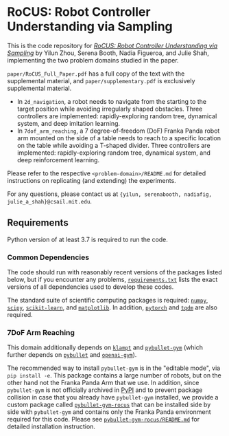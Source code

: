 # RoCUS: Robot Controller Understanding via Sampling

This is the code repository for [_RoCUS: Robot Controller Understanding via Sampling_](paper/paper.pdf) by Yilun Zhou, Serena Booth, Nadia Figueroa, and Julie Shah, implementing the two problem domains studied in the paper.

`paper/RoCUS_Full_Paper.pdf` has a full copy of the text with the supplemental material, and `paper/supplementary.pdf` is exclusively supplemental material.

* In `2d_navigation`, a robot needs to navigate from the starting to the target position while avoiding irregularly shaped obstacles. Three controllers are implemented: rapidly-exploring random tree, dynamical system, and deep imitation learning.
* In `7dof_arm_reaching`, a 7 degree-of-freedom (DoF) Franka Panda robot arm mounted on the side of a table needs to reach to a specific location on the table while avoiding a T-shaped divider. Three controllers are implemented: rapidly-exploring random tree, dynamical system, and deep reinforcement learning.

Please refer to the respective `<problem-domain>/README.md` for detailed instructions on replicating (and extending) the experiments.

For any questions, please contact us at `{yilun, serenabooth, nadiafig, julie_a_shah}@csail.mit.edu`.

## Requirements
Python version of at least 3.7 is required to run the code.

### Common Dependencies
The code should run with reasonably recent versions of the packages listed below, but if you encounter any problems, [`requirements.txt`](requirements.txt) lists the exact versions of all dependencies used to develop these codes.

The standard suite of scientific computing packages is required: [`numpy`](https://numpy.org/), [`scipy`](https://www.scipy.org/), [`scikit-learn`](https://scikit-learn.org/stable/), and [`matplotlib`](https://matplotlib.org/). In addition, [`pytorch`](https://pytorch.org/) and [`tqdm`](https://github.com/tqdm/tqdm) are also required.

### 7DoF Arm Reaching
This domain additionally depends on [`klampt`](http://motion.cs.illinois.edu/software/klampt/latest/pyklampt_docs/) and [`pybullet-gym`](https://github.com/benelot/pybullet-gym) (which further depends on [`pybullet`](https://pybullet.org/wordpress/) and [`openai-gym`](https://gym.openai.com/)).

The recommended way to install `pybullet-gym` is in the "editable mode", via `pip install -e`. This package contains a large number of robots, but on the other hand not the Franka Panda Arm that we use. In addition, since `pybullet-gym` is not officially archived in [PyPI](https://pypi.org/) and to prevent package collision in case that you already have `pybullet-gym` installed, we provide a custom package called [`pybullet-gym-rocus`](pybullet-gym-rocus/) that can be installed side by side with `pybullet-gym` and contains only the Franka Panda environment required for this code. Please see [`pybullet-gym-rocus/README.md`](pybullet-gym-rocus/README.md) for detailed installation instruction.

